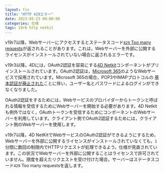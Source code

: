 ```yaml
---
layout: fix
title: "HTTP 429エラー"
date: 2023-05-23 08:00:00
categories: 仕様
tags: 19r6 http netkit
---
```


v19r7以降，Webサーバーにアクセスするとステータスコード[`429` Too many requests](https://developer.mozilla.org/ja/docs/Web/HTTP/Status/429)が返されることがあります。これは，Webサーバーを外部に公開するライセンスがインストールされていない場合に返されるエラーです。

v19r3以降，4Dには，OAuth2認証を容易にする[4D Netkit](https://github.com/4d/4D-NetKit)コンポーネントがプリインストールされています。OAuth2認証は，[Microsoft 365](https://blog.4d.com/tag/microsoft-365/)のようなWebサービスで採用されています。Microsoft 365の場合，POP3やIMAPプロトコルの
[基本認証が廃止された](https://blogs.windows.com/japan/2022/09/26/important-notice-discontinuation-of-basic-authentication-for-exchange-online/)ことに伴い，ユーザー名とパスワードによるログインができなくなりました。

OAuth2認証をするためには，Webサービスのプロバイダーからトークンと呼ばれる情報を受信するためにWebサーバーを開始する必要があります。4D Netkitも例外ではなく，OAuthトークンを受信するためにコンポーネントのWebサーバーを利用しています。クライアント側でOAuth2認証するためには，クライアント側のWebサーバーを使用します。

v19r7以降，4D NetKitでWebサービスのOAuth2認証ができるようにするため，Webサーバーを外部に公開するライセンスがインストールされていなくても，`1`分間に数回の制限内でHTTPリクエストが処理できるよう，仕様が見直されています。この状況でWebサーバーを外部に公開することはライセンスで許可されていません。限度を超えたリクエストを受け付けた場合，サーバーはステータスコード`429` Too many requestsを返します。
